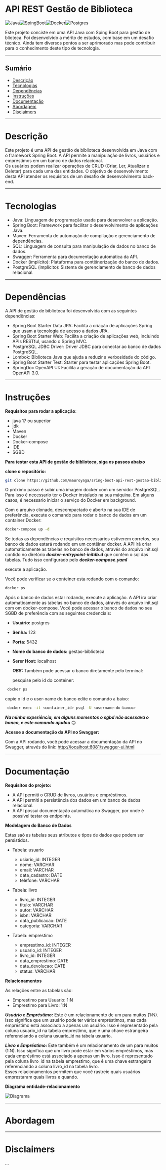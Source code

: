 # API REST Gestão de Biblioteca
![Java](https://img.shields.io/badge/Java-ED8B00?style=for-the-badge&logo=java&logoColor=white)![SpingBoot](https://img.shields.io/badge/Spring-6DB33F?style=for-the-badge&logo=spring&logoColor=white)![Docker](https://img.shields.io/badge/docker-%230db7ed.svg?style=for-the-badge&logo=docker&logoColor=white)![Postgres](https://img.shields.io/badge/postgres-%23316192.svg?style=for-the-badge&logo=postgresql&logoColor=white)

Este projeto conciste em uma API Java com Sping Boot para gestão de blioteca. Foi desenvolvido a mérito de estudos, com base em um desafio técnico. Ainda tem diversos pontos a ser aprimorado
mas pode contribuir para o conhecimento deste tipo de tecnologia.

---


## Sumário

- [Descrição](#Descrição)
- [Tecnologias](#Tecnologias)
- [Dependências](#Dependências)
- [Instruções](#Instruções)
- [Documentação](#Documentação)
- [Abordagem](#Abordagem)
- [Disclaimers](#Disclaimers)

---

# Descrição

Este projeto é uma API de gestão de biblioteca desenvolvida em Java com o framework Spring Boot. 
A API permite a manipulação de livros, usuários e empréstimos em um banco de dados relacional.  
Os usuários podem realizar operações de CRUD (Criar, Ler, Atualizar e Deletar) para cada uma das entidades.
O objetivo de desenvolvimento desta API atender os requisitos de um desafio de desenvolvimento back-end. 

---

 # Tecnologias

- Java: Linguagem de programação usada para desenvolver a aplicação.
- Spring Boot: Framework para facilitar o desenvolvimento de aplicações Java.
- Maven: Ferramenta de automação de compilação e gerenciamento de dependências.
- SQL: Linguagem de consulta para manipulação de dados no banco de dados.
- Swagger: Ferramenta para documentação automática da API.
- Docker (implícito): Plataforma para contêinerização do banco de dados.
- PostgreSQL (implícito): Sistema de gerenciamento de banco de dados relacional.

---

# Dependências

A API de gestão de biblioteca foi desenvolvida com as seguintes dependências:

- Spring Boot Starter Data JPA: Facilita a criação de aplicações Spring que usam a tecnologia de acesso a dados JPA.
- Spring Boot Starter Web: Facilita a criação de aplicações web, incluindo APIs RESTful, usando o Spring MVC.
- PostgreSQL JDBC Driver: Driver JDBC para conectar ao banco de dados PostgreSQL.
- Lombok: Biblioteca Java que ajuda a reduzir a verbosidade do código.
- Spring Boot Starter Test: Starter para testar aplicações Spring Boot.
- SpringDoc OpenAPI UI: Facilita a geração de documentação da API OpenAPI 3.0.

---

# Instruções

**Requisitos para rodar a aplicação:**
 - java 17 ou superior
 - jdk
 - Maven 
 - Docker 
 - Docker-compose
 - IDE 
 - SGBD 

**Para testar esta API de gestão de biblioteca, siga os passos abaixo**

**clone o repositório:**

```bash
git clone https://github.com/mauroyaga/sring-boot-api-rest-gestao-biblioteca.git
```
O próximo passo é subir uma imagem docker com um servidor PostgreSQL. Para isso é necessario ter o Docker instalado na sua máquina.
Em alguns casos, é necessario iniciar o serviço do Docker em background.

Com o arquivo clonado, descompactado e aberto na sua IDE de preferência, execute o comando para rodar o banco de dados em um container Docker:

```bash
docker-compose up -d
```
Se todas as dependências e requisitos necessários estiverem corretos, seu banco de dados estará rodando em um contêiner docker.
A API irá criar automaticamente as tabelas no banco de dados, através do arquivo init.sql contido no diretório ***docker-entrypoint-initdb.d*** que contém o sql das tabelas.
Tudo isso configurado pelo ***docker-compose.yaml***

execute a aplicação.


Você pode verificar se o conteiner esta rodando com o comando:

```bash
docker ps
```

Após o banco de dados estar rodando, execute a aplicação.
A API ira criar automaticamente as tabelas no banco de dados, através do arquivo init.sql com om docker-compose.
Você pode acessar o banco de dados no seu SGBD de preferência com as seguintes credenciais:

- **Usuário:** postgres
- **Senha:** 123
- **Porta:** 5432
- **Nome do banco de dados:** gestao-biblioteca
- **Serer Host:** localhost

  ***OBS:*** Também pode acessar o banco diretamente pelo terminal:

  pesquise pelo id do conteiner:
  
```bash
 docker ps
```
  
copie o id e o user-name do banco edite o comando a baixo:

```bash
 docker exec -it <container_id> psql -U <username-do-banco>
```
***Na minha experiência, em alguns momentos o sgbd não acessava o banco, e este comando ajudou*** 🙃
  
**Acesse a documentação da API no Swagger:**

Com a API rodando, você pode acessar a documentação da API no Swagger, através do link:
[http://localhost:8081/swagger-ui.html](http://localhost:8081/swagger-ui.html)



---

# Documentação

**Requisitos do projeto:**

   - A API permiti o CRUD de livros, usuários e empréstimos.
   - A API permiti a persistência dos dados em um banco de dados relacional.
   - A API possui documentação automática no Swagger, por onde é possível testar os endpoints.

**Modelagem do Banco de Dados**

Estas saõ as tabelas seus atributos e tipos de dados que podem ser persistidos.

- Tabela: usuario
    - usiario_id: INTEGER
    - nome: VARCHAR
    - email: VARCHAR
    - data_cadastro: DATE
    - telefone: VARCHAR

- Tabela: livro
    - livro_id: INTEGER
    - titulo: VARCHAR
    - autor: VARCHAR
    - isbn: VARCHAR
    - data_publicacao: DATE
    - categoria: VARCHAR
  
- Tabela: emprestimo
    - emprestimo_id: INTEGER
    - usuario_id: INTEGER
    - livro_id: INTEGER
    - data_emprestimo: DATE
    - data_devolucao: DATE
    - status: VARCHAR

**Relacionamentos**

As relações entre as tabelas são:

- Emprestimo para Usuario: 1:N
- Emprestimo para Livro: 1:N
  
   
***Usuário e Empréstimo:*** Este é um relacionamento de um para muitos (1:N). Isso significa que um usuário pode ter vários empréstimos, mas cada empréstimo está associado a apenas um usuário. Isso é representado pela coluna usuario_id na tabela emprestimo, que é uma chave estrangeira referenciando a coluna usuario_id na tabela usuario.  

***Livro e Empréstimo:*** Este também é um relacionamento de um para muitos (1:N). Isso significa que um livro pode estar em vários empréstimos, mas cada empréstimo está associado a apenas um livro. Isso é representado pela coluna livro_id na tabela emprestimo, que é uma chave estrangeira referenciando a coluna livro_id na tabela livro.  
Esses relacionamentos permitem que você rastreie quais usuários emprestaram quais livros e quando.

**Diagrama entidade-relacionamento**

![Diagrama](assets/gestao-biblioteca-der.png)
  
---

# Abordagem

---


# Disclaimers

...
